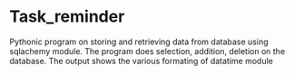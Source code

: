 # Task_reminder
Pythonic program on storing and retrieving data from database using sqlachemy module. 
The program does selection, addition, deletion on the database.
The output shows the various formating of datatime module
